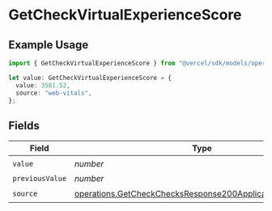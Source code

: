 # GetCheckVirtualExperienceScore

## Example Usage

```typescript
import { GetCheckVirtualExperienceScore } from "@vercel/sdk/models/operations/getcheck.js";

let value: GetCheckVirtualExperienceScore = {
  value: 3581.52,
  source: "web-vitals",
};
```

## Fields

| Field                                                                                                                                  | Type                                                                                                                                   | Required                                                                                                                               | Description                                                                                                                            |
| -------------------------------------------------------------------------------------------------------------------------------------- | -------------------------------------------------------------------------------------------------------------------------------------- | -------------------------------------------------------------------------------------------------------------------------------------- | -------------------------------------------------------------------------------------------------------------------------------------- |
| `value`                                                                                                                                | *number*                                                                                                                               | :heavy_check_mark:                                                                                                                     | N/A                                                                                                                                    |
| `previousValue`                                                                                                                        | *number*                                                                                                                               | :heavy_minus_sign:                                                                                                                     | N/A                                                                                                                                    |
| `source`                                                                                                                               | [operations.GetCheckChecksResponse200ApplicationJSONSource](../../models/operations/getcheckchecksresponse200applicationjsonsource.md) | :heavy_check_mark:                                                                                                                     | N/A                                                                                                                                    |